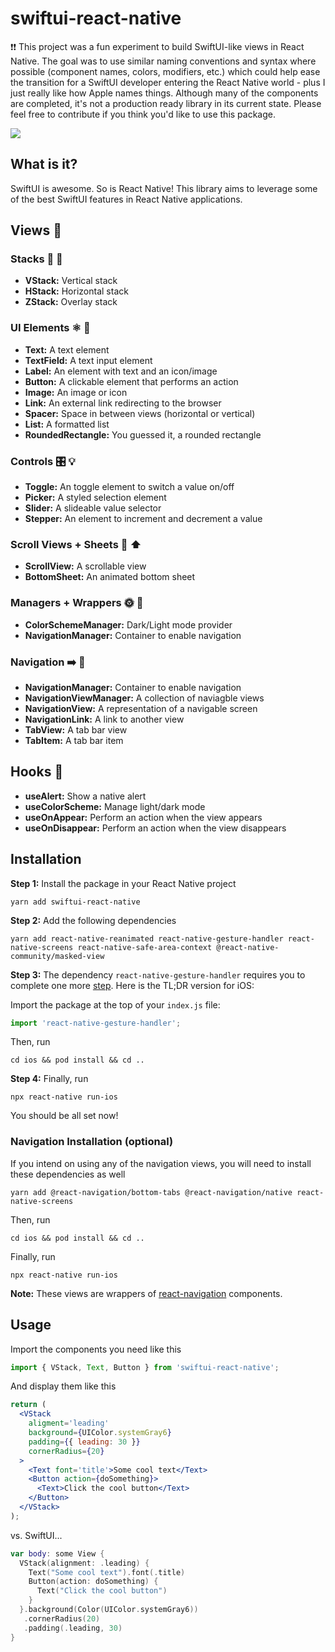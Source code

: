 # swiftui-react-native

:exclamation::exclamation: This project was a fun experiment to build SwiftUI-like views in React Native. The goal was to use similar naming conventions and syntax where possible (component names, colors, modifiers, etc.) which could help ease the transition for a SwiftUI developer entering the React Native world - plus I just really like how Apple names things. Although many of the components are completed, it's not a production ready library in its current state. Please feel free to contribute if you think you'd like to use this package.

<img src="https://github.com/andrew-levy/swiftui-react-native/blob/master/assets/readme.png?raw=true" />

## What is it?

SwiftUI is awesome. So is React Native! This library aims to leverage some of the best SwiftUI features in React Native applications.

## Views :eyes:

### Stacks :pancakes: :abcd:

- **VStack:** Vertical stack
- **HStack:** Horizontal stack
- **ZStack:** Overlay stack

### UI Elements :atom_symbol: :iphone:

- **Text:** A text element
- **TextField:** A text input element
- **Label:** An element with text and an icon/image
- **Button:** A clickable element that performs an action
- **Image:** An image or icon
- **Link:** An external link redirecting to the browser
- **Spacer:** Space in between views (horizontal or vertical)
- **List:** A formatted list
- **RoundedRectangle:** You guessed it, a rounded rectangle

### Controls :control_knobs: :bulb:

- **Toggle:** An toggle element to switch a value on/off
- **Picker:** A styled selection element
- **Slider:** A slideable value selector
- **Stepper:** An element to increment and decrement a value

### Scroll Views + Sheets :scroll: :arrow_up:

- **ScrollView:** A scrollable view
- **BottomSheet:** An animated bottom sheet

### Managers + Wrappers :sun_with_face: :new_moon_with_face:

- **ColorSchemeManager:** Dark/Light mode provider
- **NavigationManager:** Container to enable navigation

### Navigation :arrow_right: :link:

- **NavigationManager:** Container to enable navigation
- **NavigationViewManager:** A collection of naviagble views
- **NavigationView:** A representation of a navigable screen
- **NavigationLink:** A link to another view
- **TabView:** A tab bar view
- **TabItem:** A tab bar item

## Hooks :fishing_pole_and_fish:

- **useAlert:** Show a native alert
- **useColorScheme:** Manage light/dark mode
- **useOnAppear:** Perform an action when the view appears
- **useOnDisappear:** Perform an action when the view disappears

## Installation

**Step 1:** Install the package in your React Native project

```console
yarn add swiftui-react-native
```

**Step 2:** Add the following dependencies

```console
yarn add react-native-reanimated react-native-gesture-handler react-native-screens react-native-safe-area-context @react-native-community/masked-view
```

**Step 3:** The dependency `react-native-gesture-handler` requires you to complete one more <a href='https://docs.swmansion.com/react-native-gesture-handler/docs/'>step</a>. Here is the TL;DR version for iOS:

Import the package at the top of your `index.js` file:

```javascript
import 'react-native-gesture-handler';
```

Then, run

```console
cd ios && pod install && cd ..
```

**Step 4:** Finally, run

```console
npx react-native run-ios
```

You should be all set now!

### Navigation Installation (optional)

If you intend on using any of the navigation views, you will need to install these dependencies as well

```console
yarn add @react-navigation/bottom-tabs @react-navigation/native react-native-screens
```

Then, run

```console
cd ios && pod install && cd ..
```

Finally, run

```console
npx react-native run-ios
```

**Note:** These views are wrappers of <a href="https://reactnavigation.org/docs/getting-started/">react-navigation</a> components.

## Usage

Import the components you need like this

```javascript
import { VStack, Text, Button } from 'swiftui-react-native';
```

And display them like this

```jsx
return (
  <VStack
    aligment='leading'
    background={UIColor.systemGray6}
    padding={{ leading: 30 }}
    cornerRadius={20}
  >
    <Text font='title'>Some cool text</Text>
    <Button action={doSomething}>
      <Text>Click the cool button</Text>
    </Button>
  </VStack>
);
```

vs. SwiftUI...

```swift
var body: some View {
  VStack(alignment: .leading) {
    Text("Some cool text").font(.title)
    Button(action: doSomething) {
      Text("Click the cool button")
    }
  }.background(Color(UIColor.systemGray6))
   .cornerRadius(20)
   .padding(.leading, 30)
}
```
